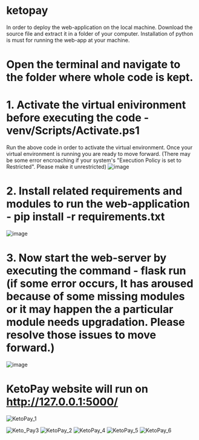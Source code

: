 # ketopay

In order to deploy the web-application on the local machine. Download the source file and extract it in a folder of your computer. 
Installation of python is must for running the web-app at your machine.

# Open the terminal and navigate to the folder where whole code is kept.
 
# 1. Activate the virtual enivironment before executing the code - venv/Scripts/Activate.ps1 
  Run the above code in order to activate the virtual environment. Once your virtual environment is running you are ready to move forward. (There may be some error encroaching 
  if your system's "Execution Policy is set to Restricted". Please make it unrestricted)
![image](https://user-images.githubusercontent.com/85008177/125608710-99629d81-ae69-448d-bd44-c29095f24aee.png)
 
# 2. Install related requirements and modules to run the web-application - pip install -r requirements.txt
![image](https://user-images.githubusercontent.com/85008177/125609328-7cf80581-2bdf-46b9-8d2e-a9318173b09b.png)

# 3. Now start the web-server by executing the command - flask run (if some error occurs, It has aroused because of some missing modules or it may happen the a particular module needs upgradation. Please resolve those issues to move forward.)
  
 ![image](https://user-images.githubusercontent.com/85008177/125609510-7ee6873c-318b-4ce9-b9ee-b9d2a3793931.png)
 
# KetoPay website will run on http://127.0.0.1:5000/  
![KetoPay_1](https://user-images.githubusercontent.com/85008177/125610021-0ee0a700-8090-4dcc-9e3b-8fa407883367.jpg)

![Keto_Pay3](https://user-images.githubusercontent.com/85008177/125608191-42889f54-9f48-4bc7-ac60-85f96c0f6d6a.jpg)
![KetoPay_2](https://user-images.githubusercontent.com/85008177/125608198-60cb45b2-da3b-4d82-af0a-e0be78c5bd00.jpg)
![KetoPay_4](https://user-images.githubusercontent.com/85008177/125608201-05a58a47-c474-4012-8cf0-1f72e5ea0dff.jpg)
![KetoPay_5](https://user-images.githubusercontent.com/85008177/125608204-ce7f5120-0a00-4b53-850d-176a5606c461.jpg)
![KetoPay_6](https://user-images.githubusercontent.com/85008177/125608205-803e5946-a1c8-46b5-8ed1-244b8577952a.jpg)

